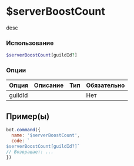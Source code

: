 # $serverBoostCount
desc
### Использование
```php
$serverBoostCount[guildId?]
```

### Опции

| Опция | Описание | Тип | Обязательно |
|--------|-------------|------|----------|
| guildId |  |  | Нет |  
## Пример(ы)

```javascript
bot.command({
  name: '$serverBoostCount',
  code: `
$serverBoostCount[guildId?]`
// Возвращает: ...
})
```